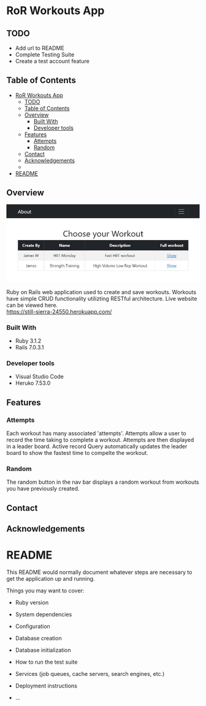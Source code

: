 # RoR Workouts App

## TODO
- Add url to README
- Complete Testing Suite
- Create a test account feature

## Table of Contents
- [RoR Workouts App](#ror-workouts-app)
  - [TODO](#todo)
  - [Table of Contents](#table-of-contents)
  - [Overview](#overview)
    - [Built With](#built-with)
    - [Developer tools](#developer-tools)
  - [Features](#features)
    - [Attempts](#attempts)
    - [Random](#random)
  - [Contact](#contact)
  - [Acknowledgements](#acknowledgements)
  - [](#)
- [README](#readme)

## Overview
![screenshot](https://github.com/Waters1993/Rails_App/blob/main/app/assets/images/readme.JPG?raw=true)

Ruby on Rails web application used to create and save workouts. Workouts have simple CRUD functionality utilizting RESTful architecture. Live website can be viewed here. <br/>
https://still-sierra-24550.herokuapp.com/

<!-- TODO: Add a screenshot of the live project.
    1. Link to a 'live demo.'
    2. Describe your overall experience in a couple of sentences.
    3. List a few specific technical things that you learned or improved on.
    4. Share any other tips or guidance for others attempting this or something similar.
 -->

### Built With
- Ruby 3.1.2
- Rails 7.0.3.1

### Developer tools
- Visual Studio Code
- Heruko 7.53.0


<!-- TODO: List any MAJOR libraries/frameworks (e.g. React, Tailwind) with links to their homepages. -->

## Features
### Attempts
Each workout has many associated 'attempts'. Attempts allow a user to record the time taking to complete a workout. Attempts are then displayed in a leader board. 
Active record Query automatically updates the leader board to show the fastest time to compelte the workout. 

### Random
The random button in the nav bar displays a random workout from workouts you have previously created. 
<!-- TODO: List what specific 'user problems' that this application solves. -->

## Contact

<!-- TODO: Include icons and links to your RELEVANT, PROFESSIONAL 'DEV-ORIENTED' social media. LinkedIn and dev.to are minimum. -->

## Acknowledgements

## 

<!-- TODO: List any blog posts, tutorials or plugins that you may have used to complete the project. Only list those that had a significant impact. Obviously, we all 'Google' stuff while working on our things, but maybe something in particular stood out as a 'major contributor' to your skill set for this project. -->

# README

This README would normally document whatever steps are necessary to get the
application up and running.

Things you may want to cover:

* Ruby version

* System dependencies

* Configuration

* Database creation

* Database initialization

* How to run the test suite

* Services (job queues, cache servers, search engines, etc.)

* Deployment instructions

* ...
